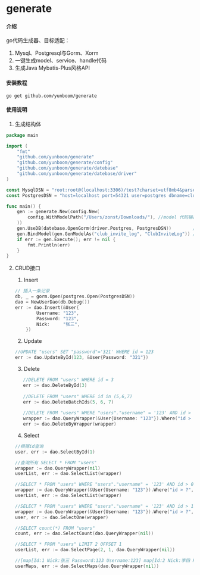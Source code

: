 # generate

#### 介绍

go代码生成器、目标适配：

1. Mysql、Postgresql与Gorm、Xorm
2. 一键生成model、service、handle代码
3. 生成Java Mybatis-Plus风格API

#### 安装教程

```go get github.com/yunboom/generate```

#### 使用说明

1. 生成结构体

```go
package main

import (
	"fmt"
	"github.com/yunboom/generate"
	"github.com/yunboom/generate/config"
	"github.com/yunboom/generate/datebase"
	"github.com/yunboom/generate/datebase/driver"
)

const MysqlDSN = "root:root@(localhost:3306)/test?charset=utf8mb4&parseTime=True&loc=Local"
const PostgresDSN = "host=localhost port=54321 user=postgres dbname=clubdb1 password=root sslmode=disable"

func main() {
	gen := generate.New(config.New(
		config.WithModelPath("/Users/zonst/Downloads/"), //model 代码输出路径
	))
	gen.UseDB(datebase.OpenGorm(driver.Postgres, PostgresDSN))        //使用gorm Postgres
	gen.BindModel(gen.GenModelAs("club_invite_log", "ClubInviteLog")) //绑定模型
	if err := gen.Execute(); err != nil {
		fmt.Println(err)
	}
}
```

2. CRUD接口
    1. Insert
    ```go
   // 插入一条记录
    db, _ = gorm.Open(postgres.Open(PostgresDSN))
    dao = NewUserDao(db.Debug())
    err := dao.Insert(&User{
    		Username: "123",
    		Password: "123",
    		Nick:     "张三",
    	})
   ```

    2. Update

    ```go
    //UPDATE "users" SET "password"='321' WHERE id = 123
    err := dao.UpdateById(123, &User{Password: "321"})
    ```

    3. Delete
   
    ```go
       //DELETE FROM "users" WHERE id = 3
       err := dao.DeleteById(3)
       
       //DELETE FROM "users" WHERE id in (5,6,7)
       err := dao.DeleteBatchIds(5, 6, 7)
       
       //DELETE FROM "users" WHERE "users"."username" = '123' AND id > 10
       wrapper := dao.QueryWrapper(&User{Username: "123"}).Where("id > ?", 10)
       err := dao.DeleteByWrapper(wrapper)
    ```
   
    4. Select
   
   ```go
   //根据id查询
   user, err := dao.SelectById(1)
   
   //查询所有 SELECT * FROM "users"
   wrapper := dao.QueryWrapper(nil)
   userList, err := dao.SelectList(wrapper)
   
   //SELECT * FROM "users" WHERE "users"."username" = '123' AND id > 0 ORDER BY id desc
   wrapper := dao.QueryWrapper(&User{Username: "123"}).Where("id > ?", 0).OrderBy("id desc")
   userList, err := dao.SelectList(wrapper)
   
   //SELECT * FROM "users" WHERE "users"."username" = '123' AND id > 10 ORDER BY "users"."id" LIMIT 1
   wrapper := dao.QueryWrapper(&User{Username: "123"}).Where("id > ?", 10)
   user, err := dao.SelectOne(wrapper)
   
   //SELECT count(*) FROM "users"
   count, err := dao.SelectCount(dao.QueryWrapper(nil))
   
   //SELECT * FROM "users" LIMIT 2 OFFSET 1
   userList, err := dao.SelectPage(2, 1, dao.QueryWrapper(nil))
   
   //[map[Id:1 Nick:张三 Password:123 Username:123] map[Id:2 Nick:李四 Password:456 Username:456]]
   userMaps, err := dao.SelectMaps(dao.QueryWrapper(nil))
   